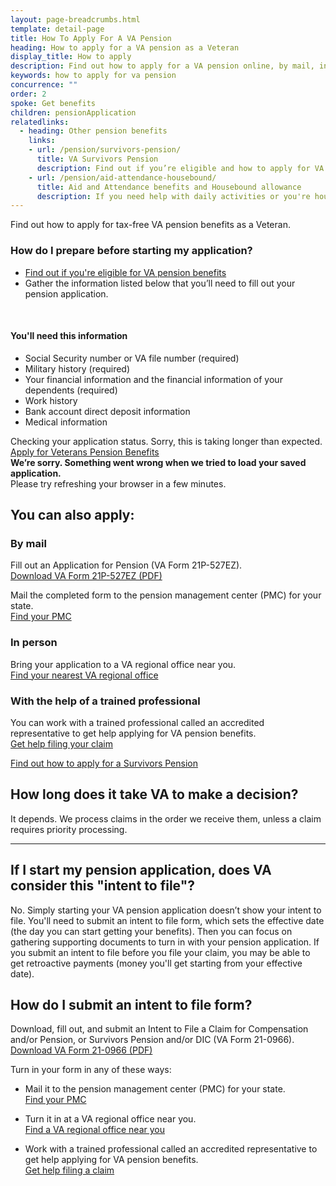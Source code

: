 ```yaml
---
layout: page-breadcrumbs.html
template: detail-page
title: How To Apply For A VA Pension
heading: How to apply for a VA pension as a Veteran
display_title: How to apply
description: Find out how to apply for a VA pension online, by mail, in person, or with the help of a trained professional. If you're not ready to apply now, learn how to submit an intent to file form (VA Form 21-0966) to set the effective date of your claim (the day you can start getting benefits).
keywords: how to apply for va pension
concurrence: ""
order: 2
spoke: Get benefits
children: pensionApplication
relatedlinks:
  - heading: Other pension benefits
    links:
    - url: /pension/survivors-pension/
      title: VA Survivors Pension
      description: Find out if you’re eligible and how to apply for VA pension benefits as a surviving spouse or child of a deceased Veteran with wartime service.
    - url: /pension/aid-attendance-housebound/
      title: Aid and Attendance benefits and Housebound allowance
      description: If you need help with daily activities or you're housebound, find out how to apply for extra VA pension benefits.
---
```


<div class="va-introtext">

Find out how to apply for tax-free VA pension benefits as a Veteran.

</div>

<div class="feature">

### How do I prepare before starting my application?

- [Find out if you're eligible for VA pension benefits](/pension/eligibility/)
- Gather the information listed below that you’ll need to fill out your pension application.

<br>

#### You'll need this information

- Social Security number or VA file number (required)
- Military history (required)
- Your financial information and the financial information of your dependents (required)
- Work history
- Bank account direct deposit information
- Medical information
</div>

<div data-widget-type="pension-app-status" data-widget-timeout="20">
  <div class="loading-indicator-container">
    <div class="loading-indicator" role="progressbar" aria-valuetext="Checking your application status."></div>
    <span class="loading-indicator-message loading-indicator-message--normal">
      Checking your application status.
    </span>
    <span class="loading-indicator-message loading-indicator-message--slow vads-u-display--none" aria-hidden="true">
      Sorry, this is taking longer than expected.
    </span>
  </div>
  <span class="static-widget-content vads-u-display--none" aria-hidden="true">
    <a class="usa-button-primary va-button-primary" href="/pension/application/527EZ">Apply for Veterans Pension Benefits</a>
  </span>
  <div class="usa-alert usa-alert-error sip-application-error vads-u-display--none" aria-hidden="true">
    <div class="usa-alert-body">
      <strong>We’re sorry. Something went wrong when we tried to load your saved application.</strong><br>Please try refreshing your browser in a few minutes.
    </div>
  </div>
</div>


<div itemprop="steps" itemscope itemtype ="http://schema.org/HowToSection">
<h2 itemprop="name">You can also apply:</h3>
<div itemprop="itemListElement">


### By mail <br>
Fill out an Application for Pension (VA Form 21P-527EZ). <br>
[Download VA Form 21P-527EZ (PDF)](https://www.vba.va.gov/pubs/forms/VBA-21P-527EZ-ARE.pdf)

Mail the completed form to the pension management center (PMC) for your state.<br>
[Find your PMC](/pension/pension-management-centers/)

### In person <br>
Bring your application to a VA regional office near you. <br>
[Find your nearest VA regional office](/find-locations/?facilityType=benefits)


### With the help of a trained professional <br>
You can work with a trained professional called an accredited representative to get help applying for VA pension benefits. <br>
[Get help filing your claim](/disability/get-help-filing-claim/)



[Find out how to apply for a Survivors Pension](/pension/survivors-pension/)

## How long does it take VA to make a decision?

It depends. We process claims in the order we receive them, unless a claim requires priority processing.


-------------

## If I start my pension application, does VA consider this "intent to file"?

No. Simply starting your VA pension application doesn’t show your intent to file. You'll need to submit an intent to file form, which sets the effective date (the day you can start getting your benefits). Then you can focus on gathering supporting documents to turn in with your pension application. If you submit an intent to file before you file your claim, you may be able to get retroactive payments (money you'll get starting from your effective date).

## How do I submit an intent to file form?

Download, fill out, and submit an Intent to File a Claim for Compensation and/or Pension, or Survivors Pension and/or DIC (VA Form 21-0966). <br>
[Download VA Form 21-0966 (PDF)](https://www.vba.va.gov/pubs/forms/VBA-21-0966-ARE.pdf)

Turn in your form in any of these ways:

- Mail it to the pension management center (PMC) for your state. <br>
[Find your PMC](/pension/pension-management-centers/)

- Turn it in at a VA regional office near you. <br>
[Find a VA regional office near you](/find-locations/?facilityType=benefits)

- Work with a trained professional called an accredited representative to get help applying for VA pension benefits. <br>
[Get help filing a claim](/disability/get-help-filing-claim/)

</br>
